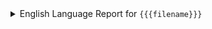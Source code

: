 <details>
  <summary>
    English Language Report for <code>{{{filename}}}</code>
  </summary>

{{{link}}}

{{{content}}}

</details>
